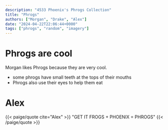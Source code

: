 ```yaml
---
description: "4533 Phoenix's Phrogs Collection"
title: "Phrogs"
authors: ["Morgan", "Drake", "Alex"]
date: "2024-04-22T22:06:44+0000"
tags: ["phrogs", "random", "imagery"]
---
```


# Phrogs are cool

Morgan likes Phrogs because they are very cool.
* some phrogs have small teeth at the tops of their mouths
* Phrogs also use their eyes to help them eat

# Alex 

{{< paige/quote cite="Alex" >}} "GET IT FROGS + PHOENIX = PHROGS" {{<
/paige/quote >}}